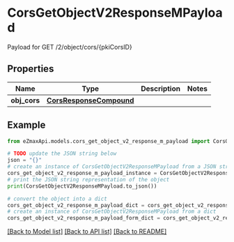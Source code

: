 # CorsGetObjectV2ResponseMPayload

Payload for GET /2/object/cors/{pkiCorsID}

## Properties

Name | Type | Description | Notes
------------ | ------------- | ------------- | -------------
**obj_cors** | [**CorsResponseCompound**](CorsResponseCompound.md) |  | 

## Example

```python
from eZmaxApi.models.cors_get_object_v2_response_m_payload import CorsGetObjectV2ResponseMPayload

# TODO update the JSON string below
json = "{}"
# create an instance of CorsGetObjectV2ResponseMPayload from a JSON string
cors_get_object_v2_response_m_payload_instance = CorsGetObjectV2ResponseMPayload.from_json(json)
# print the JSON string representation of the object
print(CorsGetObjectV2ResponseMPayload.to_json())

# convert the object into a dict
cors_get_object_v2_response_m_payload_dict = cors_get_object_v2_response_m_payload_instance.to_dict()
# create an instance of CorsGetObjectV2ResponseMPayload from a dict
cors_get_object_v2_response_m_payload_form_dict = cors_get_object_v2_response_m_payload.from_dict(cors_get_object_v2_response_m_payload_dict)
```
[[Back to Model list]](../README.md#documentation-for-models) [[Back to API list]](../README.md#documentation-for-api-endpoints) [[Back to README]](../README.md)


